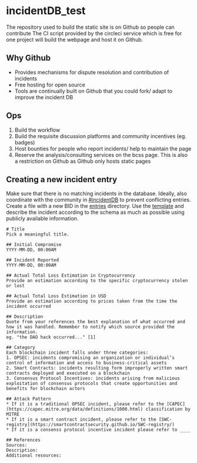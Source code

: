 # incidentDB_test

The repository used to build the static site is on Github so people can contribute
The CI script provided by the circleci service which is free for one project will build the webpage and host it on Github.

## Why Github

* Provides mechanisms for dispute resolution and contribution of incidents
* Free hosting for open source
* Tools are continually built on Github that you could fork/ adapt to improve the incident DB

## Ops

1. Build the workflow
1. Build the requisite discussion platforms and community incentives (eg. badges)
1. Host bounties for people who report incidents/ help to maintain the page
1. Reserve the analysis/consulting services on the bcss page. This is also a restriction on Github as Github only hosts static pages

## Creating a new incident entry

Make sure that there is no matching incidents in the database. Ideally, also coordinate with the community in [#incidentDB](https://discord.gg/) to prevent conflicting entries. Create a file with a new BID in the [entries](./entries) directory. Use the [template](./entries/template.md) and describe the incident according to the schema as much as possible using publicly available information. 

```
# Title 
Pick a meaningful title.

## Initial Compromise
YYYY-MM-DD, 00:00AM

## Incident Reported 
YYYY-MM-DD, 00:00AM

## Actual Total Loss Estimation in Cryptocurrency
Provide an estimation according to the specific cryptocurrency stolen or lost

## Actual Total Loss Estimation in USD 
Provide an estimation according to prices taken from the time the incident occurred

## Description
Quote from your references the best explanation of what occurred and how it was handled. Remember to notify which source provided the information.
eg. "the DAO hack occurred..." [1]

## Category
Each blockchain incident falls under three categories:
1. OPSEC: incidents compromising an organization or individual’s control of information and access to business-critical assets
2. Smart Contracts: incidents resulting form improperly written smart contracts deployed and executed on a blockchain
3. Consensus Protocol Incentives: incidents arising from malicious exploitation of consensus protocols that create opportunities and benefits for blockchain actors

## Attack Pattern
* If it is a traditional OPSEC incident, please refer to the [CAPEC](https://capec.mitre.org/data/definitions/1000.html) classification by MITRE
* If it is a smart contract incident, please refer to the [SWC-registry](https://smartcontractsecurity.github.io/SWC-registry/)
* If it is a consenss protocol incentive incident please refer to ____

## References
Sources:
Description:
Additional resources:
```

